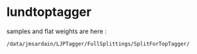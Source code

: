 # lundtoptagger

samples and flat weights are here : 
```
/data/jmsardain/LJPTagger/FullSplittings/SplitForTopTagger/ 
```
